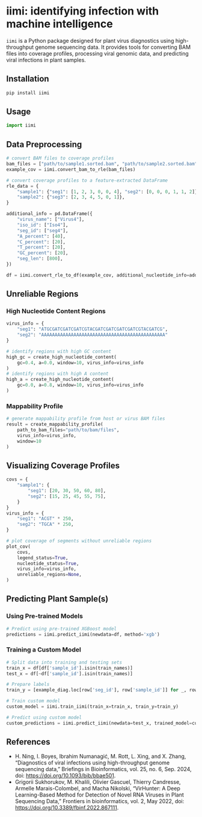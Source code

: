 # iimi: identifying infection with machine intelligence

`iimi` is a Python package designed for plant virus diagnostics using high-throughput genome sequencing data. It provides tools for converting BAM files into coverage profiles, processing viral genomic data, and predicting viral infections in plant samples.

## Installation

```bash
pip install iimi
```


## Usage

```python
import iimi
```

## Data Preprocessing

```python
# convert BAM files to coverage profiles
bam_files = ["path/to/sample1.sorted.bam", "path/to/sample2.sorted.bam"]
example_cov = iimi.convert_bam_to_rle(bam_files)

# convert coverage profiles to a feature-extracted DataFrame
rle_data = {
    "sample1": {"seg1": [1, 2, 3, 0, 0, 4], "seg2": [0, 0, 0, 1, 1, 2]},
    "sample2": {"seg3": [2, 3, 4, 5, 0, 1]},
}

additional_info = pd.DataFrame({
    "virus_name": ["Virus4"],
    "iso_id": ["Iso4"],
    "seg_id": ["seg4"],
    "A_percent": [40],
    "C_percent": [20],
    "T_percent": [20],
    "GC_percent": [20],
    "seg_len": [800],
})

df = iimi.convert_rle_to_df(example_cov, additional_nucleotide_info=additional_info)
```

## Unreliable Regions

### High Nucleotide Content Regions

```python
virus_info = {
    "seg1": "ATGCGATCGATCGATCGTACGATCGATCGATCGATCGTACGATCG",
    "seg2": "AAAAAAAAAAAAAAAAAAAAAAAAAAAAAAAAAAAAAAAAAAAAAA"
}

# identify regions with high GC content
high_gc = create_high_nucleotide_content(
    gc=0.4, a=0.0, window=10, virus_info=virus_info
)
# identify regions with high A content
high_a = create_high_nucleotide_content(
    gc=0.0, a=0.8, window=10, virus_info=virus_info
)
```

### Mappability Profile

```python
# generate mappability profile from host or virus BAM files
result = create_mappability_profile(
    path_to_bam_files="path/to/bam/files",
    virus_info=virus_info,
    window=10
)
```

## Visualizing Coverage Profiles

```python
covs = {
    "sample1": {
        "seg1": [20, 30, 50, 60, 80],
        "seg2": [15, 25, 45, 55, 75],
    }
}
virus_info = {
    "seg1": "ACGT" * 250,
    "seg2": "TGCA" * 250,
}

# plot coverage of segments without unreliable regions
plot_cov(
    covs,
    legend_status=True,
    nucleotide_status=True,
    virus_info=virus_info,
    unreliable_regions=None,
)
```

## Predicting Plant Sample(s)

### Using Pre-trained Models

```python
# Predict using pre-trained XGBoost model
predictions = iimi.predict_iimi(newdata=df, method='xgb')
```

### Training a Custom Model

```python
# Split data into training and testing sets
train_x = df[df['sample_id'].isin(train_names)]
test_x = df[~df['sample_id'].isin(train_names)]

# Prepare labels
train_y = [example_diag.loc[row['seg_id'], row['sample_id']] for _, row in train_x.iterrows()]

# Train custom model
custom_model = iimi.train_iimi(train_x=train_x, train_y=train_y)

# Predict using custom model
custom_predictions = iimi.predict_iimi(newdata=test_x, trained_model=custom_model)
```

## References

- H. Ning, I. Boyes, Ibrahim Numanagić, M. Rott, L. Xing, and X. Zhang, “Diagnostics of viral infections using high-throughput genome sequencing data,” Briefings in Bioinformatics, vol. 25, no. 6, Sep. 2024, doi: https://doi.org/10.1093/bib/bbae501.
- Grigorii Sukhorukov, M. Khalili, Olivier Gascuel, Thierry Candresse, Armelle Marais-Colombel, and Macha Nikolski, “VirHunter: A Deep Learning-Based Method for Detection of Novel RNA Viruses in Plant Sequencing Data,” Frontiers in bioinformatics, vol. 2, May 2022, doi: https://doi.org/10.3389/fbinf.2022.867111.
